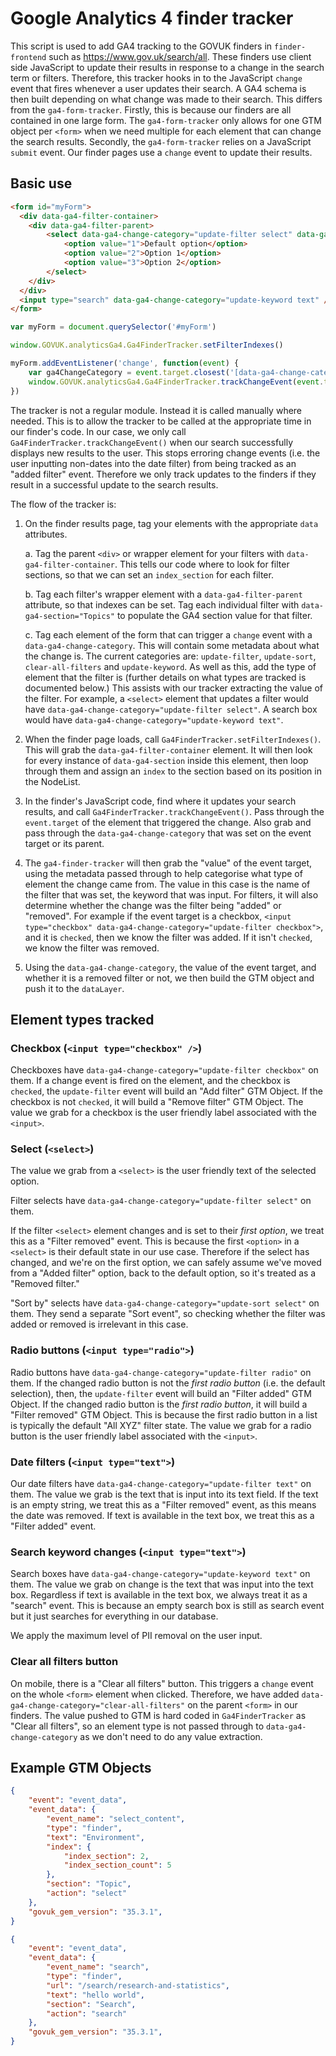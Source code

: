 # Google Analytics 4 finder tracker

This script is used to add GA4 tracking to the GOVUK finders in `finder-frontend` such as https://www.gov.uk/search/all. These finders use client side JavaScript to update their results in response to a change in the search term or filters. Therefore, this tracker hooks in to the JavaScript `change` event that fires whenever a user updates their search. A GA4 schema is then built depending on what change was made to their search. This differs from the `ga4-form-tracker`. Firstly, this is because our finders are all contained in one large form. The `ga4-form-tracker` only allows for one GTM object per `<form>` when we need multiple for each element that can change the search results. Secondly, the `ga4-form-tracker` relies on a JavaScript `submit` event. Our finder pages use a `change` event to update their results.

## Basic use

```html
<form id="myForm">
  <div data-ga4-filter-container>
    <div data-ga4-filter-parent>
        <select data-ga4-change-category="update-filter select" data-ga4-section="Topic">
            <option value="1">Default option</option>
            <option value="2">Option 1</option>
            <option value="3">Option 2</option>
        </select>
    </div>
  </div>
  <input type="search" data-ga4-change-category="update-keyword text" />
</form>
```

```JavaScript
var myForm = document.querySelector('#myForm')

window.GOVUK.analyticsGa4.Ga4FinderTracker.setFilterIndexes()

myForm.addEventListener('change', function(event) {
    var ga4ChangeCategory = event.target.closest('[data-ga4-change-category]').getAttribute('data-ga4-change-category')
    window.GOVUK.analyticsGa4.Ga4FinderTracker.trackChangeEvent(event.target, ga4ChangeCategory)
})
```

The tracker is not a regular module. Instead it is called manually where needed. This is to allow the tracker to be called at the appropriate time in our finder's code. In our case, we only call `Ga4FinderTracker.trackChangeEvent()` when our search successfully displays new results to the user. This stops erroring change events (i.e. the user inputting non-dates into the date filter) from being tracked as an "added filter" event. Therefore we only track updates to the finders if they result in a successful update to the search results.

The flow of the tracker is:

1. On the finder results page, tag your elements with the appropriate `data` attributes.

    a. Tag the parent `<div>` or wrapper element for your filters with `data-ga4-filter-container`. This tells our code where to look for filter sections, so that we can set an `index_section` for each filter.

    b. Tag each filter's wrapper element with a `data-ga4-filter-parent` attribute, so that indexes can be set. Tag each individual filter with `data-ga4-section="Topics"` to populate the GA4 section value for that filter.

    c. Tag each element of the form that can trigger a `change` event with a `data-ga4-change-category`. This will contain some metadata about what the change is. The current categories are: `update-filter`, `update-sort`, `clear-all-filters` and `update-keyword`. As well as this, add the type of element that the filter is (further details on what types are tracked is documented below.) This assists with our tracker extracting the value of the filter. For example, a `<select>` element that updates a filter would have `data-ga4-change-category="update-filter select"`. A search box would have `data-ga4-change-category="update-keyword text"`.

2. When the finder page loads, call `Ga4FinderTracker.setFilterIndexes()`. This will grab the `data-ga4-filter-container` element. It will then look for every instance of `data-ga4-section` inside this element, then loop through them and assign an `index` to the section based on its position in the NodeList.

3. In the finder's JavaScript code, find where it updates your search results, and call `Ga4FinderTracker.trackChangeEvent()`. Pass through the `event.target` of the element that triggered the change. Also grab and pass through the `data-ga4-change-category` that was set on the event target or its parent.

4. The `ga4-finder-tracker` will then grab the "value" of the event target, using the metadata passed through to help categorise what type of element the change came from. The value in this case is the name of the filter that was set, the keyword that was input. For filters, it will also determine whether the change was the filter being "added" or "removed".
For example if the event target is a checkbox, `<input type="checkbox" data-ga4-change-category="update-filter checkbox">`, and it is `checked`, then we know the filter was added. If it isn't `checked`, we know the filter was removed.

5. Using the `data-ga4-change-category`, the value of the event target, and whether it is a removed filter or not, we then build the GTM object and push it to the `dataLayer`.

## Element types tracked

### Checkbox (`<input type="checkbox" />`)

Checkboxes have `data-ga4-change-category="update-filter checkbox"` on them. If a change event is fired on the element, and the checkbox is `checked`, the `update-filter` event will build an "Add filter" GTM Object. If the checkbox is not `checked`, it will build a "Remove filter" GTM Object. The value we grab for a checkbox is the user friendly label associated with the `<input>`.

### Select (`<select>`)

The value we grab from a `<select>` is the user friendly text of the selected option.

Filter selects have  `data-ga4-change-category="update-filter select"` on them.

If the filter `<select>` element changes and is set to their _first option_, we treat this as a "Filter removed" event. This is because the first `<option>` in a `<select>` is their default state in our use case. Therefore if the select has changed, and we're on the first option, we can safely assume we've moved from a "Added filter" option, back to the default option, so it's treated as a "Removed filter."

"Sort by" selects have  `data-ga4-change-category="update-sort select"` on them. They send a separate "Sort event", so checking whether the filter was added or removed is irrelevant in this case.

### Radio buttons (`<input type="radio">`)

Radio buttons have `data-ga4-change-category="update-filter radio"` on them. If the changed radio button is not the _first radio button_ (i.e. the default selection), then, the `update-filter` event will build an "Filter added" GTM Object. If the changed radio button is the _first radio button_, it will build a "Filter removed" GTM Object. This is because the first radio button in a list is typically the default "All XYZ" filter state. The value we grab for a radio button is the user friendly label associated with the `<input>`.

### Date filters (`<input type="text">`)

Our date filters have `data-ga4-change-category="update-filter text"` on them. The value we grab is the text that is input into its text field. If the text is an empty string, we treat this as a "Filter removed" event, as this means the date was removed. If text is available in the text box, we treat this as a "Filter added" event.

### Search keyword changes (`<input type="text">`)

Search boxes have `data-ga4-change-category="update-keyword text"` on them. The value we grab on change is the text that was input into the text box.  Regardless if text is available in the text box, we always treat it as a "search" event. This is because an empty search box is still as search event but it just searches for everything in our database.

We apply the maximum level of PII removal on the user input.


### Clear all filters button

On mobile, there is a "Clear all filters" button. This triggers a `change` event on the whole `<form>` element when clicked. Therefore, we have added `data-ga4-change-category="clear-all-filters"` on the parent `<form>` in our finders. The value pushed to GTM is hard coded in `Ga4FinderTracker` as "Clear all filters", so an element type is not passed through to `data-ga4-change-category` as we don't need to do any value extraction.

## Example GTM Objects

```JSON
{
    "event": "event_data",
    "event_data": {
        "event_name": "select_content",
        "type": "finder",
        "text": "Environment",
        "index": {
            "index_section": 2,
            "index_section_count": 5
        },
        "section": "Topic",
        "action": "select"
    },
    "govuk_gem_version": "35.3.1",
}
```

```JSON
{
    "event": "event_data",
    "event_data": {
        "event_name": "search",
        "type": "finder",
        "url": "/search/research-and-statistics",
        "text": "hello world",
        "section": "Search",
        "action": "search"
    },
    "govuk_gem_version": "35.3.1",
}
```
